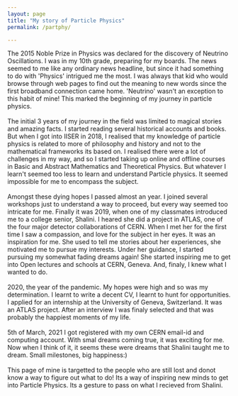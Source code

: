 ```yaml
---
layout: page
title: "My story of Particle Physics"
permalink: /partphy/

---
```

The 2015 Noble Prize in Physics was declared for the discovery of Neutrino Oscillations. I was in my 10th grade, preparing for my boards. The news seemed to me like any ordinary news headline, but since it had something to do with 'Physics' intrigued me the most. I was always that kid who would browse through web pages to find out the meaning to new words since the first broadband connection came home. 'Neutrino' wasn't an exception to this habit of mine! This marked the beginning of my journey in particle physics. 
<br><br>
The initial 3 years of my journey in the field was limited to magical stories and amazing facts. I started reading several historical accounts and books. But when I got into IISER in 2018, I realised that my knowledge of particle physics is related to more of philosophy and history and not to the mathematical frameworks its based on. I realised there were a lot of challenges in my way, and so I started taking up online and offline courses in Basic and Abstract Mathematics and Theoretical Physics. But whatever I learn't seemed too less to learn and understand Particle physics. It seemed impossible for me to encompass the subject. 
<br><br>
Amongst these dying hopes I passed almost an year. I joined several workshops just to understand a way to proceed, but every way seemed too intricate for me. Finally it was 2019, when one of my classmates introduced me to a college senior, Shalini. I heared she did a project in ATLAS, one of the four major detector collaborations of CERN. When I met her for the first time I saw a compassion, and love for the subject in her eyes. It was an inspiration for me. She used to tell me stories about her experiences, she motivated me to pursue my interests. Under her guidance, I started pursuing my somewhat fading dreams again! She started inspiring me to get into Open lectures and schools at CERN, Geneva. And, finaly, I knew what I wanted  to do.
<br><br>
2020, the year of the pandemic. My hopes were high and so was my determination. I learnt to write a decent CV, I learnt to hunt for opportunities. I applied for an internship at the University of Geneva, Switzerland. It was an ATLAS project. After an interview I was finaly selected and that was probably the happiest moments of my life. 
<br><br>
5th of March, 2021 I got registered with my own CERN email-id and computing account. With smal dreams coming true, it was exciting for me. Now when I think of it, it seems these were dreams that Shalini taught me to dream. Small milestones, big happiness:) 
<br><br>
This page of mine is targetted to the people who are still lost and donot know a way to figure out what to do! Its a way of inspiring new minds to get into Particle Physics. Its a gesture to pass on what I recieved from Shalini.

